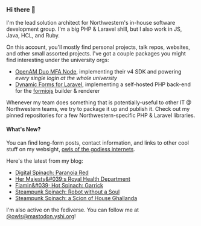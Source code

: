 ### Hi there 👋
I'm the lead solution architect for Northwestern's in-house software development group. I'm a big PHP & Laravel shill, but I also work in JS, Java, HCL, and Ruby.

On this account, you'll mostly find personal projects, talk repos, websites, and other small assorted projects. I've got a couple packages you might find interesting under the university orgs:

- [OpenAM Duo MFA Node](https://github.com/NUIT-ISO/duo-universal-prompt-auth-node), implementing their v4 SDK and powering *every single login at the whole university*
- [Dynamic Forms for Laravel](https://github.com/NIT-Administrative-Systems/dynamic-forms), implementing a self-hosted PHP back-end for the [formiojs](https://github.com/formio/formio.js/) builder & renderer

Whenever my team does something that is potentially-useful to other IT @ Northwestern teams, we try to package it up and publish it. Check out my pinned repositories for a few Northwestern-specific PHP & Laravel libraries.

#### What's New?
You can find long-form posts, contact information, and links to other cool stuff on my websight, [owls of the godless internets](https://godless-internets.org).

Here's the latest from my blog:

<!-- BLOG-POST-LIST:START -->
- [Digital Spinach: Paranoia Red](https://godless-internets.org/2024/08/10/digital-spinach-paranoia-red)
- [Her Majesty&amp;#039;s Royal Health Department](https://godless-internets.org/2024/08/09/her-majestys-royal-health-department)
- [Flamin&amp;#039; Hot Spinach: Garrick](https://godless-internets.org/2024/08/09/flamin-hot-spinach-garrick)
- [Steampunk Spinach: Robot without a Soul](https://godless-internets.org/2024/08/08/steampunk-spinach-robot-without-a-soul)
- [Steampunk Spinach: a Scion of House Ghallanda](https://godless-internets.org/2024/08/06/steampunk-spinach-a-scion-of-house-ghallanda)
<!-- BLOG-POST-LIST:END -->

I'm also active on the fediverse. You can follow me at [@owls@mastodon.yshi.org](https://mastodon.yshi.org/@owls)!
